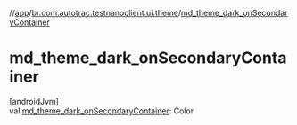 //[app](../../index.md)/[br.com.autotrac.testnanoclient.ui.theme](index.md)/[md_theme_dark_onSecondaryContainer](md_theme_dark_on-secondary-container.md)

# md_theme_dark_onSecondaryContainer

[androidJvm]\
val [md_theme_dark_onSecondaryContainer](md_theme_dark_on-secondary-container.md): Color
